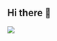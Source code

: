 ## Hi there 👋

<img src="https://skillicons.dev/icons?i=html,css,php,javascript,laravel,angular,vuejs,vuetify,nuxtjs,pinia,figma,lunacy,adobexdgit,wordpress"/>